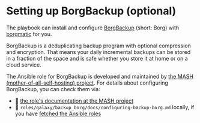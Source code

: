 <!--
SPDX-FileCopyrightText: 2022 - 2025 Nikita Chernyi
SPDX-FileCopyrightText: 2022 - 2024 Slavi Pantaleev
SPDX-FileCopyrightText: 2022 MDAD project contributors
SPDX-FileCopyrightText: 2022 Julian-Samuel Gebühr
SPDX-FileCopyrightText: 2024 - 2025 Suguru Hirahara

SPDX-License-Identifier: AGPL-3.0-or-later
-->

# Setting up BorgBackup (optional)

The playbook can install and configure [BorgBackup](https://www.borgbackup.org/) (short: Borg) with [borgmatic](https://torsion.org/borgmatic/) for you.

BorgBackup is a deduplicating backup program with optional compression and encryption. That means your daily incremental backups can be stored in a fraction of the space and is safe whether you store it at home or on a cloud service.

The Ansible role for BorgBackup is developed and maintained by [the MASH (mother-of-all-self-hosting) project](https://github.com/mother-of-all-self-hosting/ansible-role-backup_borg). For details about configuring BorgBackup, you can check them via:
- 📄 [the role's documentation at the MASH project](https://github.com/mother-of-all-self-hosting/ansible-role-backup_borg/blob/main/docs/configuring-backup-borg.md)
- 📁 `roles/galaxy/backup_borg/docs/configuring-backup-borg.md` locally, if you have [fetched the Ansible roles](installing.md#update-ansible-roles)
